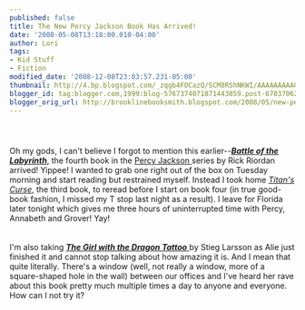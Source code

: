 ```yaml
---
published: false
title: The New Percy Jackson Book Has Arrived!
date: '2008-05-08T13:18:00.010-04:00'
author: Lori
tags:
- Kid Stuff
- Fiction
modified_date: '2008-12-08T23:03:57.231-05:00'
thumbnail: http://4.bp.blogspot.com/_zqgb4FOCazQ/SCM8RShNKWI/AAAAAAAAAGg/fyQxcuv8V_o/s72-c/percy.jpg
blogger_id: tag:blogger.com,1999:blog-5767374071871443859.post-6703706282743672609
blogger_orig_url: http://brooklinebooksmith.blogspot.com/2008/05/new-percy-jackson-book-has-arrived.html
---
```


<a href="http://4.bp.blogspot.com/_zqgb4FOCazQ/SCM8RShNKWI/AAAAAAAAAGg/fyQxcuv8V_o/s1600-h/percy.jpg"><img id="BLOGGER_PHOTO_ID_5198064662642239842" style="DISPLAY: block; MARGIN: 0px auto 10px; CURSOR: hand; TEXT-ALIGN: center" alt="" src="http://4.bp.blogspot.com/_zqgb4FOCazQ/SCM8RShNKWI/AAAAAAAAAGg/fyQxcuv8V_o/s320/percy.jpg" border="0" /></a><br /><div>Oh my gods, I can't believe I forgot to mention this earlier--<strong><em><a href="http://brookline.booksense.com/NASApp/store/Product?s=showproduct&amp;isbn=9781423101468">Battle of the Labyrinth</a></em></strong>, the fourth book in the <a href="http://www.percyjacksonbooks.com/">Percy Jackson </a>series by Rick Riordan arrived! Yippee! I wanted to grab one right out of the box on Tuesday morning and start reading but restrained myself. Instead I took home <em><a href="http://brookline.booksense.com/NASApp/store/Product?s=showproduct&amp;isbn=9781423101482">Titan's Curse</a></em>, the third book, to reread before I start on book four (in true good-book fashion, I missed my T stop last night as a result). I leave for Florida later tonight which gives me three hours of uninterrupted time with Percy, Annabeth and Grover! Yay! </div><br /><div></div><br /><div>I'm also taking <a href="http://brookline.booksense.com/NASApp/store/Product?s=showproduct&amp;isbn=9780307269751"><em><strong>The Girl with the Dragon Tattoo</strong></em> </a>by Stieg Larsson as Alie just finished it and cannot stop talking about how amazing it is. And I mean that quite literally. There's a window (well, not really a window, more of a square-shaped hole in the wall) between our offices and I've heard her rave about this book pretty much multiple times a day to anyone and everyone. How can I not try it? </div>